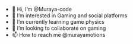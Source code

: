 - 👋 Hi, I’m @Muraya-code
- 👀 I’m interested in Gaming and social platforms 
- 🌱 I’m currently learning game physics
- 💞️ I’m looking to collaborate on gaming
- 📫 How to reach me @murayamotions

<!---
Muraya-code/Muraya-code is a ✨ special ✨ repository because its `README.md` (this file) appears on your GitHub profile.
You can click the Preview link to take a look at your changes.
--->
